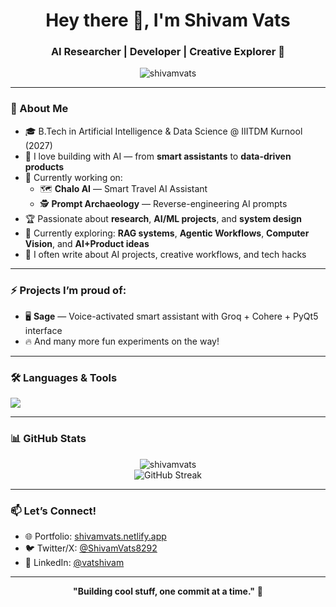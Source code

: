 <h1 align="center">Hey there 👋, I'm Shivam Vats</h1>
<h3 align="center">AI Researcher | Developer | Creative Explorer 🚀</h3>

<p align="center">
  <img src="https://komarev.com/ghpvc/?username=shivamvats&label=Profile%20views&color=0e75b6&style=flat" alt="shivamvats" />
</p>

---

### 🚀 About Me

- 🎓 B.Tech in Artificial Intelligence & Data Science @ IIITDM Kurnool (2027)
- 🧠 I love building with AI — from **smart assistants** to **data-driven products**
- 🔭 Currently working on:
  - 🗺️ **Chalo AI** — Smart Travel AI Assistant
  - 🕵️ **Prompt Archaeology** — Reverse-engineering AI prompts
- 🏆 Passionate about **research**, **AI/ML projects**, and **system design**
- 📌 Currently exploring: **RAG systems**, **Agentic Workflows**, **Computer Vision**, and **AI+Product ideas**
- 📝 I often write about AI projects, creative workflows, and tech hacks

---

### ⚡ Projects I’m proud of:
- 🖥️ **Sage** — Voice-activated smart assistant with Groq + Cohere + PyQt5 interface
- 🔥 And many more fun experiments on the way!

---

### 🛠️ Languages & Tools

<img src="https://skillicons.dev/icons?i=python,java,c,flask,mysql,html,css,figma,git,linux" />

---

### 📊 GitHub Stats

<p align="center">
<img src="https://github-readme-stats.vercel.app/api?username=shivamvats&show_icons=true&theme=tokyonight" alt="shivamvats" />
<br/>
<img src="https://github-readme-streak-stats.herokuapp.com?user=shivamvats&theme=tokyonight" alt="GitHub Streak"/>
</p>

---

### 📫 Let’s Connect!

- 🌐 Portfolio: [shivamvats.netlify.app](https://shivamvats.netlify.app)
- 🐦 Twitter/X: [@ShivamVats8292](https://twitter.com/ShivamVats8292)
- 📮 LinkedIn: [@vatshivam](https://linkedin.com/in/vatshivam)

---

<p align="center">
  <b>"Building cool stuff, one commit at a time."</b> 🚀
</p>
